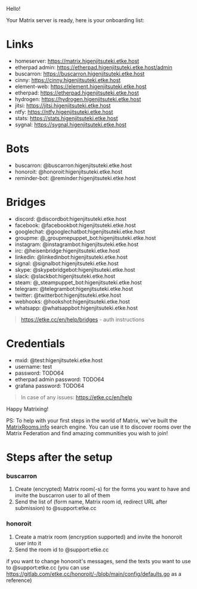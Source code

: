 Hello!

Your Matrix server is ready, here is your onboarding list:

# Links

* homeserver: https://matrix.higenjitsuteki.etke.host
* etherpad admin: https://etherpad.higenjitsuteki.etke.host/admin
* buscarron: https://buscarron.higenjitsuteki.etke.host
* cinny: https://cinny.higenjitsuteki.etke.host
* element-web: https://element.higenjitsuteki.etke.host
* etherpad: https://etherpad.higenjitsuteki.etke.host
* hydrogen: https://hydrogen.higenjitsuteki.etke.host
* jitsi: https://jitsi.higenjitsuteki.etke.host
* ntfy: https://ntfy.higenjitsuteki.etke.host
* stats: https://stats.higenjitsuteki.etke.host
* sygnal: https://sygnal.higenjitsuteki.etke.host


# Bots

* buscarron: @buscarron:higenjitsuteki.etke.host
* honoroit: @honoroit:higenjitsuteki.etke.host
* reminder-bot: @reminder:higenjitsuteki.etke.host


# Bridges

* discord: @discordbot:higenjitsuteki.etke.host
* facebook: @facebookbot:higenjitsuteki.etke.host
* googlechat: @googlechatbot:higenjitsuteki.etke.host
* groupme: @_groupmepuppet_bot:higenjitsuteki.etke.host
* instagram: @instagrambot:higenjitsuteki.etke.host
* irc: @heisenbridge:higenjitsuteki.etke.host
* linkedin: @linkedinbot:higenjitsuteki.etke.host
* signal: @signalbot:higenjitsuteki.etke.host
* skype: @skypebridgebot:higenjitsuteki.etke.host
* slack: @slackbot:higenjitsuteki.etke.host
* steam: @_steampuppet_bot:higenjitsuteki.etke.host
* telegram: @telegrambot:higenjitsuteki.etke.host
* twitter: @twitterbot:higenjitsuteki.etke.host
* webhooks: @hookshot:higenjitsuteki.etke.host
* whatsapp: @whatsappbot:higenjitsuteki.etke.host


> https://etke.cc/en/help/bridges - auth instructions

# Credentials

* mxid: @test:higenjitsuteki.etke.host
* username: test
* password: TODO64
* etherpad admin password: TODO64
* grafana password: TODO64


> In case of any issues: https://etke.cc/en/help

Happy Matrixing!

PS: To help with your first steps in the world of Matrix, we've built the [MatrixRooms.info](https://matrixrooms.info) search engine. You can use it to discover rooms over the Matrix Federation and find amazing communities you wish to join!

# Steps after the setup

### buscarron

1. Create (encrypted) Matrix room(-s) for the forms you want to have and invite the buscarron user to all of them
2. Send the list of (form name, Matrix room id, redirect URL after submission) to @support:etke.cc

### honoroit

1. Create a matrix room (encryption supported) and invite the honoroit user into it
2. Send the room id to @support:etke.cc

if you want to change honoroit's messages, send the texts you want to use to @support:etke.cc (you can use https://gitlab.com/etke.cc/honoroit/-/blob/main/config/defaults.go as a reference)


